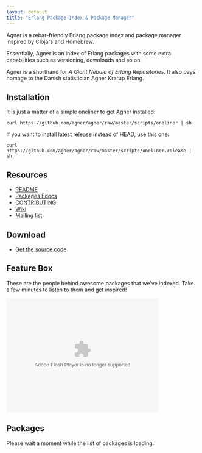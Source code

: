 ```yaml
---
layout: default
title: "Erlang Package Index & Package Manager"
---
```


Agner is a rebar-friendly Erlang package index and package manager inspired by Clojars and
Homebrew.

Essentially, Agner is an index of Erlang packages with some extra
capabilities such as versioning, downloads and so on.

Agner is a shorthand for *A Giant Nebula of Erlang Repositories*. It
also pays homage to the Danish statistician Agner Krarup Erlang.

Installation
------------

It is just a matter of a simple oneliner to get Agner installed:

<pre class="code"><code>curl https://github.com/agner/agner/raw/master/scripts/oneliner | sh</code></pre>

If you want to install latest release instead of HEAD, use this one:

<pre class="code"><code>curl https://github.com/agner/agner/raw/master/scripts/oneliner.release | sh</code></pre>

Resources
---------

* [README](https://github.com/agner/agner#readme)
* [Packages Edocs](http://doc.erlagner.org/)
* [CONTRIBUTING](https://github.com/agner/agner/blob/master/CONTRIBUTING.md)
* [Wiki](https://github.com/agner/agner/wiki)
* [Mailing list](http://groups.google.com/group/agner-erlang)

Download
--------

* [Get the source code](https://github.com/agner/agner)


Feature Box
-----------

These are the people behind awesome packages that we've indexed. Take a few minutes to listen to them and get inspired!

<object type="application/x-shockwave-flash" width="400" height="300" data="http://vimeo.com/hubnut/?user_id=user6447669&amp;color=00adef&amp;background=000000&amp;fullscreen=1&amp;slideshow=0&amp;stream=channel&amp;id=183961&amp;server=vimeo.com">	<param name="quality" value="best" />		<param name="allowfullscreen" value="true" />		<param name="allowscriptaccess" value="always" />	<param name="scale" value="showAll" />	<param name="movie" value="http://vimeo.com/hubnut/?user_id=user6447669&amp;color=00adef&amp;background=000000&amp;fullscreen=1&amp;slideshow=0&amp;stream=channel&amp;id=183961&amp;server=vimeo.com" /></object>


Packages
--------

Please wait a moment while the list of packages is loading.
